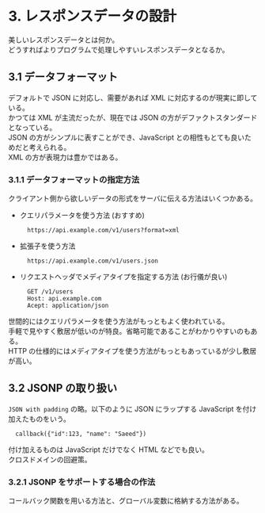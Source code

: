# 3. レスポンスデータの設計
美しいレスポンスデータとは何か。  
どうすればよりプログラムで処理しやすいレスポンスデータとなるか。  

## 3.1 データフォーマット
デフォルトで JSON に対応し、需要があれば XML に対応するのが現実に即している。  
かつては XML が主流だったが、現在では JSON の方がデファクトスタンダードとなっている。  
JSON の方がシンプルに表すことができ、JavaScript との相性もとても良いためだと考えられる。  
XML の方が表現力は豊かではある。  

### 3.1.1 データフォーマットの指定方法
クライアント側から欲しいデータの形式をサーバに伝える方法はいくつかある。  

- クエリパラメータを使う方法 (おすすめ)  
  ```
    https://api.example.com/v1/users?format=xml
  ```
- 拡張子を使う方法  
  ```
    https://api.example.com/v1/users.json
  ```
- リクエストヘッダでメディアタイプを指定する方法 (お行儀が良い)  
  ```
    GET /v1/users  
    Host: api.example.com  
    Acept: application/json
  ```

世間的にはクエリパラメータを使う方法がもっともよく使われている。  
手軽で見やすく敷居が低いのが特良。省略可能であることがわかりやすいのもある。  
HTTP の仕様的にはメディアタイプを使う方法がもっともあっているが少し敷居が高い。  

## 3.2 JSONP の取り扱い
`JSON with padding` の略。以下のように JSON にラップする JavaScript を付け加えたものをいう。  
```
  callback({"id":123, "name": "Saeed"})
```
付け加えるものは JavaScript だけでなく HTML などでも良い。  
クロスドメインの回避策。  

### 3.2.1 JSONP をサポートする場合の作法
コールバック関数を用いる方法と、グローバル変数に格納する方法がある。  
